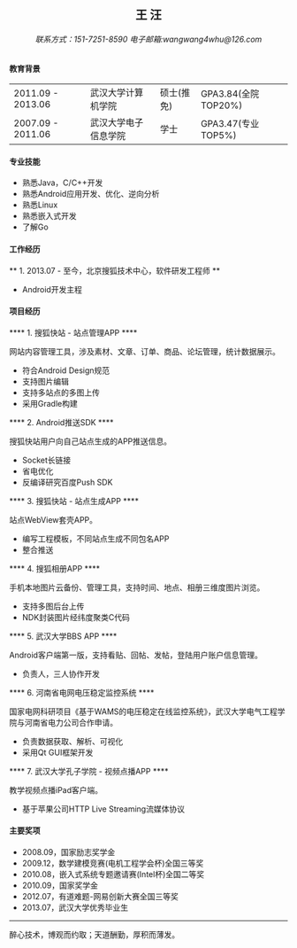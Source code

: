 <center><h2>王	汪</h2></center>
<center><h6>联系方式：151-7251-8590	电子邮箱:wangwang4whu@126.com</h6></center>

#### 教育背景

<table>
    <tr>
        <td>2011.09 - 2013.06</td>
        <td>武汉大学计算机学院</td>
        <td>硕士(推免)</td>
        <td>GPA3.84(全院TOP20%)</td>
    </tr>
    <tr>
        <td>2007.09 - 2011.06</td>
        <td>武汉大学电子信息学院</td>
        <td>学士</td>
        <td>GPA3.47(专业TOP5%)</td>
    </tr>
</table>

#### 专业技能

* 熟悉Java，C/C++开发
* 熟悉Android应用开发、优化、逆向分析
* 熟悉Linux
* 熟悉嵌入式开发
* 了解Go

#### 工作经历

** 1. 2013.07 - 至今，北京搜狐技术中心，软件研发工程师 **
* Android开发主程

#### 项目经历

**** 1. 搜狐快站 - 站点管理APP ****

网站内容管理工具，涉及素材、文章、订单、商品、论坛管理，统计数据展示。
* 符合Android Design规范
* 支持图片编辑
* 支持多站点的多图上传
* 采用Gradle构建

**** 2. Android推送SDK ****

搜狐快站用户向自己站点生成的APP推送信息。
* Socket长链接
* 省电优化
* 反编译研究百度Push SDK

**** 3. 搜狐快站 - 站点生成APP ****

站点WebView套壳APP。
* 编写工程模板，不同站点生成不同包名APP
* 整合推送

**** 4. 搜狐相册APP ****

手机本地图片云备份、管理工具，支持时间、地点、相册三维度图片浏览。
* 支持多图后台上传
* NDK封装图片经纬度聚类C代码

**** 5. 武汉大学BBS APP ****

Android客户端第一版，支持看贴、回帖、发帖，登陆用户账户信息管理。
* 负责人，三人协作开发

**** 6. 河南省电网电压稳定监控系统 ****

国家电网科研项目《基于WAMS的电压稳定在线监控系统》，武汉大学电气工程学院与河南省电力公司合作申请。
* 负责数据获取、解析、可视化
* 采用Qt GUI框架开发

**** 7. 武汉大学孔子学院 - 视频点播APP ****

教学视频点播iPad客户端。
* 基于苹果公司HTTP Live Streaming流媒体协议

#### 主要奖项

* 2008.09，国家励志奖学金
* 2009.12，数学建模竞赛(电机工程学会杯)全国三等奖
* 2010.08，嵌入式系统专题邀请赛(Intel杯)全国二等奖
* 2010.09，国家奖学金
* 2012.07，有道难题-网易创新大赛全国三等奖
* 2013.07，武汉大学优秀毕业生

---
醉心技术，博观而约取；天道酬勤，厚积而薄发。
